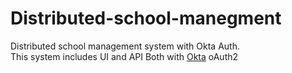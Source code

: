 # Distributed-school-manegment
Distributed school management system with Okta Auth.
<br/>
This system includes UI and API Both with [Okta](https://www.okta.com/) oAuth2

